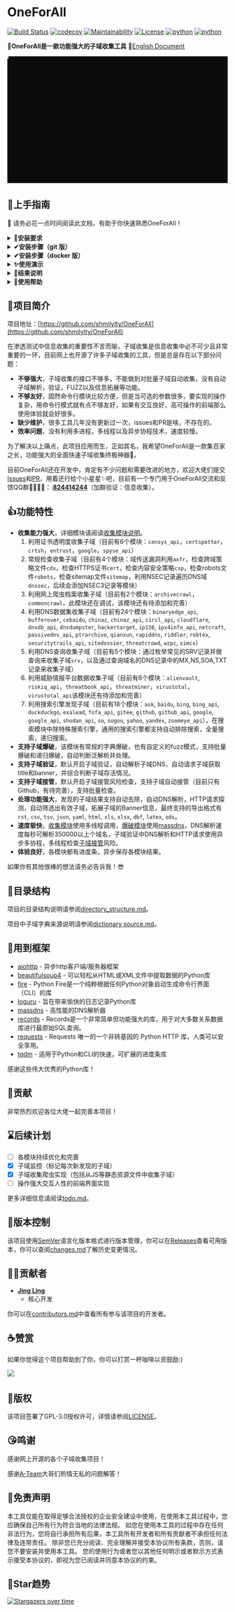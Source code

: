 # OneForAll

[![Build Status](https://travis-ci.org/shmilylty/OneForAll.svg?branch=master)](https://travis-ci.org/shmilylty/OneForAll)
[![codecov](https://codecov.io/gh/shmilylty/OneForAll/branch/master/graph/badge.svg)](https://codecov.io/gh/shmilylty/OneForAll)
[![Maintainability](https://api.codeclimate.com/v1/badges/1287668a6b4c72af683e/maintainability)](https://codeclimate.com/github/shmilylty/OneForAll/maintainability)
[![License](https://img.shields.io/github/license/shmilylty/OneForAll)](https://github.com/shmilylty/OneForAll/tree/master/LICENSE)
[![python](https://img.shields.io/badge/python-3.6|3.7|3.8-blue)](https://github.com/shmilylty/OneForAll/tree/master/)
[![python](https://img.shields.io/badge/release-v0.3.0-brightgreen)](https://github.com/shmilylty/OneForAll/releases)

👊**OneForAll是一款功能强大的子域收集工具**  📝[English Document](https://github.com/shmilylty/OneForAll/tree/master/docs/en-us/README.md)

![Example](./docs/usage_example.svg)

## 🚀上手指南

📢 请务必花一点时间阅读此文档，有助于你快速熟悉OneForAll！

<details>
<summary><b>🐍安装要求</b></summary>

OneForAll基于[Python 3.6.0]( https://www.python.org/downloads/release/python-360/ )开发和测试，OneForAll需要高于Python 3.6.0的版本才能运行。
安装Python环境可以参考[Python 3 安装指南](https://pythonguidecn.readthedocs.io/zh/latest/starting/installation.html#python-3)。运行以下命令检查Python和pip3版本：
```bash
python -V
pip3 -V
```
如果你看到类似以下的输出便说明Python环境没有问题：
```bash
Python 3.8.0
pip 19.2.2 from C:\Users\shmilylty\AppData\Roaming\Python\Python38\site-packages\pip (python 3.8)
```
</details>

<details>
<summary><b>✔安装步骤（git 版）</b></summary>

1. **下载**

由于该项目**处于开发中**，会不断进行更新迭代，下载时使用`git clone`**克隆**最新代码仓库，也方便后续的更新，不推荐从Releases下载，因为Releases里版本更新缓慢，也不方便更新，
本项目已经在[码云](https://gitee.com/shmilylty/OneForAll.git)(Gitee)镜像了一份，国内推荐使用码云进行克隆比较快：

```bash
git clone https://gitee.com/shmilylty/OneForAll.git
```
或者：
```bash
git clone https://github.com/shmilylty/OneForAll.git
```

2. **安装**

你可以通过pip3安装OneForAll的依赖，以下为**Windows系统**下使用**pip3**安装依赖的示例：注意：如果你的Python3安装在系统Program Files目录下，如：`C:\Program Files\Python38`，那么请以管理员身份运行命令提示符cmd执行以下命令！

```bash
cd OneForAll/
python3 -m pip install -U pip setuptools wheel -i https://mirrors.aliyun.com/pypi/simple/
pip3 install -r requirements.txt -i https://mirrors.aliyun.com/pypi/simple/
python3 oneforall.py --help
```

其他系统平台的请参考[依赖安装](https://github.com/shmilylty/OneForAll/tree/master/docs/installation_dependency.md)，如果在安装依赖过程中发现编译某个依赖库失败时可以参考[troubleshooting.md](https://github.com/shmilylty/OneForAll/tree/master/docs/troubleshooting.md)中解决方法，如果还没有解决欢迎加群反馈。

3. **更新**

执行以下命令**更新**项目（可保存对`/config/setting.py`和`/config/api.py`的修改）：

```bash
git stash        # 暂存本地的修改
git fetch --all  # 拉取项目更新
git pull         # 下载覆盖
git stash pop    # 释放本地修改
```
</details>

<details>
<summary><b>✔安装步骤（docker 版）</b></summary>

首先下载并编辑配置文件，添加自己的`api`和个性化设置，并保留原始文件结构

```
config
├── api.py
├── log.py
└── setting.py
```

拉取镜像并执行，其中`~/.config`替换为你自己配置文件所在文件夹的路径

```shell
docker pull shmilylty/oneforall
docker run -it --rm -v ~/results:/OneForAll/results -v ~/.config:/OneForAll/config oneforall --target example.com run
```
参数直接加在指令末尾，结果会输出在本地目录`~/results`，如需保存到其他位置，可以自行修改
</details>


<details>
<summary><b>✨使用演示</b></summary>

如果你的主机不在中国，请把 [setting](https://github.com/shmilylty/OneForAll/blob/master/config/setting.py#L46) 中`brute_nameservers_path`选项的`cn_nameservers.txt`修改为`nameservers.txt`。

1. 如果你是通过pip3安装的依赖则使用以下命令运行示例：   
```bash
python3 oneforall.py --target example.com run
python3 oneforall.py --targets ./example.txt run
```

![Example](./docs/usage_example.svg)

2. 如果你通过pipenv安装的依赖则使用以下命令运行示例：
```bash
pipenv run python oneforall.py --target example.com run
```
3. 开启爆破模块运行（使用massdns进行爆破，网络占用极大，可能会阻塞网络）
```bash
python3 run python oneforall.py --target example.com --brute True run
# or
pipenv run python oneforall.py --target example.com --brute True run
```
</details>

<details>
<summary><b>🧐结果说明</b></summary>

我们以`python3 oneforall.py --target example.com run`命令为例，OneForAll在默认参数正常执行完毕会在results目录生成相应结果：

![Result](./images/Result.png)

`example.com.csv`是每个主域下的子域收集结果。

`all_subdomain_result_1583034493.csv`是每次运行OneForAll收集到子域的汇总结果，包含`example.com.csv`，方便在批量收集场景中获取全部结果。

`result.sqlite3`是存放每次运行OneForAll收集到子域的SQLite3结果数据库，其数据库结构如下图：

![Database](./images/Database.png)

其中类似`example_com_origin_result`表存放每个模块最初子域收集结果。

其中类似`example_com_resolve_result`表存放对子域进行解析后的结果。

其中类似`example_com_last_result`表存放上一次子域收集结果（需要收集两次以上才会生成）。

其中类似`example_com_now_result`表存放现在子域收集结果，一般情况关注这张表就可以了。

结果具体字段的解释说明请查看![相关文档](./docs/field.md)。
</details>

<details>
<summary><b>🤔使用帮助</b></summary>

命令行参数只提供了一些常用参数，更多详细的参数配置请见[config.py](https://github.com/shmilylty/OneForAll/tree/master/config/setting.py)，如果你认为有些参数是命令界面经常使用到的或缺少了什么参数等问题非常欢迎反馈。由于众所周知的原因，如果要使用一些被墙的收集接口请先到[config.py](https://github.com/shmilylty/OneForAll/tree/master/config/setting.py)配置代理，有些收集模块需要提供API（大多都是可以注册账号免费获取），如果需要使用请到[api.py](https://github.com/shmilylty/OneForAll/tree/master/config/api.py)配置API信息，如果不使用请忽略有关报错提示。（详细模块请阅读[收集模块说明](https://github.com/shmilylty/OneForAll/tree/master/docs/collection_modules.md)）

OneForAll命令行界面基于[Fire](https://github.com/google/python-fire/)实现，有关Fire更高级使用方法请参阅[使用Fire CLI](https://github.com/google/python-fire/blob/master/docs/using-cli.md)。

[oneforall.py](https://github.com/shmilylty/OneForAll/tree/master/oneforall.py)是主程序入口，oneforall.py可以调用[brute.py](https://github.com/shmilylty/OneForAll/tree/master/brute.py)，[takerover.py](https://github.com/shmilylty/OneForAll/tree/master/takerover.py)及[dbexport.py](https://github.com/shmilylty/OneForAll/tree/master/dbexport.py)等模块，为了方便进行子域爆破独立出了brute.py，为了方便进行子域接管风险检查独立出了takerover.py，为了方便数据库导出独立出了dbexport.py，这些模块都可以单独运行，并且所接受参数要更丰富一点，如果要单独使用这些模块请参考[使用帮助](https://github.com/shmilylty/OneForAll/tree/master/docs/usage_help.md)

❗注意：当你在使用过程中遇到一些问题或者疑惑时，请先到[Issues](https://github.com/shmilylty/OneForAll/issues)里使用搜索找找答案，还可以参阅[常见问题与回答](https://github.com/shmilylty/OneForAll/tree/master/docs/Q&A.md)。

**oneforall.py使用帮助**

以下帮助信息可能不是最新的，你可以使用`python oneforall.py --help`获取最新的帮助信息。

```bash
python oneforall.py --help
```
```bash
NAME
    oneforall.py - OneForAll帮助信息

SYNOPSIS
    oneforall.py COMMAND | --target=TARGET <flags>

DESCRIPTION
    OneForAll是一款功能强大的子域收集工具

    Example:
        python3 oneforall.py version
        python3 oneforall.py --target example.com run
        python3 oneforall.py --targets ./domains.txt run
        python3 oneforall.py --target example.com --valid None run
        python3 oneforall.py --target example.com --brute True run
        python3 oneforall.py --target example.com --port small run
        python3 oneforall.py --target example.com --format csv run
        python3 oneforall.py --target example.com --dns False run
        python3 oneforall.py --target example.com --req False run
        python3 oneforall.py --target example.com --takeover False run
        python3 oneforall.py --target example.com --show True run

    Note:
        参数alive可选值True，False分别表示导出存活，全部子域结果
        参数port可选值有'default', 'small', 'large', 详见config.py配置
        参数format可选格式有 'csv','json'
        参数path默认None使用OneForAll结果目录生成路径

ARGUMENTS
    TARGET
        单个域名(二选一必需参数)
    TARGETS
        每行一个域名的文件路径(二选一必需参数)

FLAGS
    --brute=BRUTE
        使用爆破模块(默认False)
    --dns=DNS
        DNS解析子域(默认True)
    --req=REQ
        HTTP请求子域(默认True)
    --port=PORT
        请求验证子域的端口范围(默认只探测80端口)
    --valid=VALID
        只导出存活的子域结果(默认False)
    --format=FORMAT
        结果保存格式(默认csv)
    --path=PATH
        结果保存路径(默认None)
    --takeover=TAKEOVER
        检查子域接管(默认False)
```
</details>

## 🎉项目简介

项目地址：[https://github.com/shmilylty/OneForAll](https://github.com/shmilylty/OneForAll)

在渗透测试中信息收集的重要性不言而喻，子域收集是信息收集中必不可少且非常重要的一环，目前网上也开源了许多子域收集的工具，但是总是存在以下部分问题：

* **不够强大**，子域收集的接口不够多，不能做到对批量子域自动收集，没有自动子域解析，验证，FUZZ以及信息拓展等功能。
* **不够友好**，固然命令行模块比较方便，但是当可选的参数很多，要实现的操作复杂，用命令行模式就有点不够友好，如果有交互良好，高可操作的前端那么使用体验就会好很多。
* **缺少维护**，很多工具几年没有更新过一次，issues和PR是啥，不存在的。
* **效率问题**，没有利用多进程，多线程以及异步协程技术，速度较慢。

为了解决以上痛点，此项目应用而生，正如其名，我希望OneForAll是一款集百家之长，功能强大的全面快速子域收集终极神器🔨。

目前OneForAll还在开发中，肯定有不少问题和需要改进的地方，欢迎大佬们提交[Issues](https://github.com/shmilylty/OneForAll/issues)和[PR](https://github.com/shmilylty/OneForAll/pulls)，用着还行给个小星星✨吧，目前有一个专门用于OneForAll交流和反馈QQ群👨‍👨‍👦‍👦：:[**824414244**](//shang.qq.com/wpa/qunwpa?idkey=125d3689b60445cdbb11e4ddff38036b7f6f2abbf4f7957df5dddba81aa90771)（加群验证：信息收集）。

## 👍功能特性

* **收集能力强大**，详细模块请阅读[收集模块说明](https://github.com/shmilylty/OneForAll/tree/master/docs/collection_modules.md)。
  1. 利用证书透明度收集子域（目前有6个模块：`censys_api`，`certspotter`，`crtsh`，`entrust`，`google`，`spyse_api`）
  2. 常规检查收集子域（目前有4个模块：域传送漏洞利用`axfr`，检查跨域策略文件`cdx`，检查HTTPS证书`cert`，检查内容安全策略`csp`，检查robots文件`robots`，检查sitemap文件`sitemap`，利用NSEC记录遍历DNS域`dnssec`，后续会添加NSEC3记录等模块）
  3. 利用网上爬虫档案收集子域（目前有2个模块：`archivecrawl`，`commoncrawl`，此模块还在调试，该模块还有待添加和完善）
  4. 利用DNS数据集收集子域（目前有24个模块：`binaryedge_api`, `bufferover`, `cebaidu`, `chinaz`, `chinaz_api`, `circl_api`, `cloudflare`, `dnsdb_api`, `dnsdumpster`, `hackertarget`, `ip138`, `ipv4info_api`, `netcraft`, `passivedns_api`, `ptrarchive`, `qianxun`, `rapiddns`, `riddler`, `robtex`, `securitytrails_api`, `sitedossier`, `threatcrowd`, `wzpc`, `ximcx`）
  5. 利用DNS查询收集子域（目前有5个模块：通过枚举常见的SRV记录并做查询来收集子域`srv`，以及通过查询域名的DNS记录中的MX,NS,SOA,TXT记录来收集子域）
  6. 利用威胁情报平台数据收集子域（目前有6个模块：`alienvault`, `riskiq_api`，`threatbook_api`，`threatminer`，`virustotal`，`virustotal_api`该模块还有待添加和完善）
  7. 利用搜索引擎发现子域（目前有18个模块：`ask`, `baidu`, `bing`, `bing_api`, `duckduckgo`, `exalead`, `fofa_api`, `gitee`, `github`, `github_api`, `google`, `google_api`, `shodan_api`, `so`, `sogou`, `yahoo`, `yandex`, `zoomeye_api`），在搜索模块中除特殊搜索引擎，通用的搜索引擎都支持自动排除搜索，全量搜索，递归搜索。
* **支持子域爆破**，该模块有常规的字典爆破，也有自定义的fuzz模式，支持批量爆破和递归爆破，自动判断泛解析并处理。
* **支持子域验证**，默认开启子域验证，自动解析子域DNS，自动请求子域获取title和banner，并综合判断子域存活情况。
* **支持子域接管**，默认开启子域接管风险检查，支持子域自动接管（目前只有Github，有待完善），支持批量检查。
* **处理功能强大**，发现的子域结果支持自动去除，自动DNS解析，HTTP请求探测，自动筛选出有效子域，拓展子域的Banner信息，最终支持的导出格式有`rst`, `csv`, `tsv`, `json`, `yaml`, `html`, `xls`, `xlsx`, `dbf`, `latex`, `ods`。
* **速度极快**，[收集模块](https://github.com/shmilylty/OneForAll/tree/master/collect.py)使用多线程调用，[爆破模块](https://github.com/shmilylty/OneForAll/tree/master/brute.py)使用[massdns](https://github.com/blechschmidt/massdns)，DNS解析速度每秒可解析350000以上个域名，子域验证中DNS解析和HTTP请求使用异步多协程，多线程检查[子域接管](https://github.com/shmilylty/OneForAll/tree/master/takeover.py)风险。
* **体验良好**，各模块都有进度条，异步保存各模块结果。

如果你有其他很棒的想法请务必告诉我！😎

## 🌲目录结构

项目的目录结构说明请参阅[directory_structure.md](https://github.com/shmilylty/OneForAll/tree/master/docs/directory_structure.md)。

项目中子域字典来源说明请参阅[dictionary source.md](https://github.com/shmilylty/OneForAll/tree/master/docs/dictionary_source.md)。


## 👏用到框架

* [aiohttp](https://github.com/aio-libs/aiohttp) - 异步http客户端/服务器框架
* [beautifulsoup4](https://pypi.org/project/beautifulsoup4/) - 可以轻松从HTML或XML文件中提取数据的Python库
* [fire](https://github.com/google/python-fire) - Python Fire是一个纯粹根据任何Python对象自动生成命令行界面（CLI）的库
* [loguru](https://github.com/Delgan/loguru) - 旨在带来愉快的日志记录Python库
* [massdns](https://github.com/blechschmidt/massdns) - 高性能的DNS解析器
* [records](https://github.com/kennethreitz/records) - Records是一个非常简单但功能强大的库，用于对大多数关系数据库进行最原始SQL查询。
* [requests](https://github.com/psf/requests) - Requests 唯一的一个非转基因的 Python HTTP 库，人类可以安全享用。
* [tqdm](https://github.com/tqdm/tqdm) - 适用于Python和CLI的快速，可扩展的进度条库

感谢这些伟大优秀的Python库！

## 🙏贡献

非常热烈欢迎各位大佬一起完善本项目！

## ⌛后续计划

- [ ] 各模块持续优化和完善
- [x] 子域监控（标记每次新发现的子域）
- [x] 子域收集爬虫实现（包括从JS等静态资源文件中收集子域）
- [ ] 操作强大交互人性的前端界面实现

更多详细信息请阅读[todo.md](https://github.com/shmilylty/OneForAll/tree/master/docs/todo.md)。

## 🔖版本控制

该项目使用[SemVer](https://semver.org/)语言化版本格式进行版本管理，你可以在[Releases](https://github.com/shmilylty/OneForAll/releases)查看可用版本，你可以查阅[changes.md](https://github.com/shmilylty/OneForAll/tree/master/docs/changes.md)了解历史变更情况。

## 👨‍💻贡献者

* **[Jing Ling](https://github.com/shmilylty)**
  * 核心开发

你可以在[contributors.md](https://github.com/shmilylty/OneForAll/tree/master/docs/contributors.md)中查看所有参与该项目的开发者。

## ☕赞赏

如果你觉得这个项目帮助到了你，你可以打赏一杯咖啡以资鼓励:)

![](https://raw.githubusercontent.com/shmilylty/OneForAll/master/images/Donate.png)

## 📄版权

该项目签署了GPL-3.0授权许可，详情请参阅[LICENSE](https://github.com/shmilylty/OneForAll/blob/master/LICENSE)。

## 😘鸣谢

感谢网上开源的各个子域收集项目！

感谢[A-Team](https://github.com/QAX-A-Team)大哥们热情无私的问题解答！

## 📜免责声明

本工具仅能在取得足够合法授权的企业安全建设中使用，在使用本工具过程中，您应确保自己所有行为符合当地的法律法规。 
如您在使用本工具的过程中存在任何非法行为，您将自行承担所有后果，本工具所有开发者和所有贡献者不承担任何法律及连带责任。
除非您已充分阅读、完全理解并接受本协议所有条款，否则，请您不要安装并使用本工具。
您的使用行为或者您以其他任何明示或者默示方式表示接受本协议的，即视为您已阅读并同意本协议的约束。

## 💖Star趋势

[![Stargazers over time](https://starchart.cc/shmilylty/OneForAll.svg)](https://starchart.cc/shmilylty/OneForAll)
